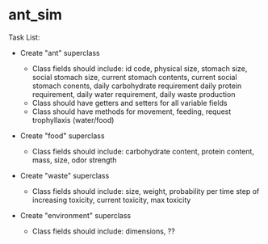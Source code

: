 # ant_sim

Task List:
  - Create "ant" superclass
    - Class fields should include: id code, physical size, stomach size, social stomach size, current stomach contents, current social stomach conents, daily carbohydrate requirement
      daily protein requirement, daily water requirement, daily waste production
    - Class should have getters and setters for all variable fields
    - Class should have methods for movement, feeding, request trophyllaxis (water/food)
  
  - Create "food" superclass
    - Class fields should include: carbohydrate content, protein content, mass, size, odor strength
    
  - Create "waste" superclass
    - Class fields should include: size, weight, probability per time step of increasing toxicity, current toxicity, max toxicity
    
  - Create "environment" superclass
    - Class fields should include: dimensions, ??

